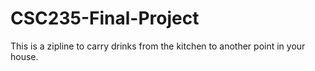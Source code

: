# CSC235-Final-Project
This is a zipline to carry drinks from the kitchen to another point in your house.
